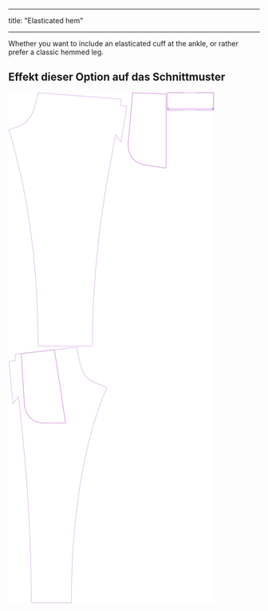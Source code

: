 - - -
title: "Elasticated hem"
- - -

Whether you want to include an elasticated cuff at the ankle, or rather prefer a classic hemmed leg.

## Effekt dieser Option auf das Schnittmuster

![Dieses Bild zeigt den Effekt dieser Option, indem es mehrere Varianten überlagert, die einen anderen Wert für diese Option haben](paco_elasticatedhem_sample.svg "Effect of this option on the pattern")
